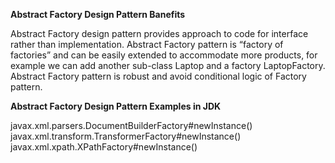 **Abstract Factory Design Pattern Banefits**

Abstract Factory design pattern provides approach to code for interface rather than implementation.
Abstract Factory pattern is “factory of factories” and can be easily extended to accommodate more products, for example we can add another sub-class Laptop and a factory LaptopFactory.
Abstract Factory pattern is robust and avoid conditional logic of Factory pattern.

**Abstract Factory Design Pattern Examples in JDK**

javax.xml.parsers.DocumentBuilderFactory#newInstance()
javax.xml.transform.TransformerFactory#newInstance()
javax.xml.xpath.XPathFactory#newInstance()